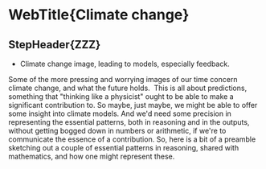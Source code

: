# WebTitle{Climate change}

## StepHeader{ZZZ}

- Climate change image, leading to models, especially feedback.

Some of the more pressing and worrying images of our time concern climate change, and what the future holds.
![]()
This is all about predictions, something that "thinking like a physicist" ought to be able to make a significant contribution to. So maybe, just maybe, we might be able to offer some insight into climate models. And we'd need some precision in representing the essential patterns, both in reasoning and in the outputs, without getting bogged down in numbers or arithmetic, if we're to communicate the essence of a contribution. So, here is a bit of a preamble sketching out a couple of essential patterns in reasoning, shared with mathematics, and how one might represent these.
